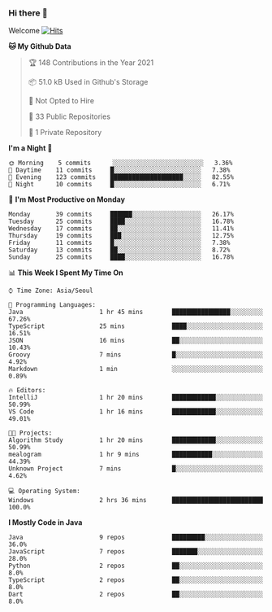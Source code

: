 ### Hi there 👋 

Welcome [![Hits](https://hits.seeyoufarm.com/api/count/incr/badge.svg?url=https%3A%2F%2Fgithub.com%2Fharry4455&count_bg=%2379C83D&title_bg=%23555555&icon=&icon_color=%23E7E7E7&title=hits&edge_flat=false)](https://hits.seeyoufarm.com)


<!--
**harry4455/harry4455** is a ✨ _special_ ✨ repository because its `README.md` (this file) appears on your GitHub profile.

Here are some ideas to get you started:

- 🔭 I’m currently working on ...
- 🌱 I’m currently learning ...
- 👯 I’m looking to collaborate on ...
- 🤔 I’m looking for help with ...
- 💬 Ask me about ...
- 📫 How to reach me: ...
- 😄 Pronouns: ...
- ⚡ Fun fact: ...
-->

<!--START_SECTION:waka-->
**🐱 My Github Data** 

> 🏆 148 Contributions in the Year 2021
 > 
> 📦 51.0 kB Used in Github's Storage 
 > 
> 🚫 Not Opted to Hire
 > 
> 📜 33 Public Repositories 
 > 
> 🔑 1 Private Repository 
 > 
**I'm a Night 🦉** 

```text
🌞 Morning    5 commits      ░░░░░░░░░░░░░░░░░░░░░░░░░   3.36% 
🌆 Daytime    11 commits     █░░░░░░░░░░░░░░░░░░░░░░░░   7.38% 
🌃 Evening    123 commits    ████████████████████░░░░░   82.55% 
🌙 Night      10 commits     █░░░░░░░░░░░░░░░░░░░░░░░░   6.71%

```
📅 **I'm Most Productive on Monday** 

```text
Monday       39 commits     ██████░░░░░░░░░░░░░░░░░░░   26.17% 
Tuesday      25 commits     ████░░░░░░░░░░░░░░░░░░░░░   16.78% 
Wednesday    17 commits     ██░░░░░░░░░░░░░░░░░░░░░░░   11.41% 
Thursday     19 commits     ███░░░░░░░░░░░░░░░░░░░░░░   12.75% 
Friday       11 commits     █░░░░░░░░░░░░░░░░░░░░░░░░   7.38% 
Saturday     13 commits     ██░░░░░░░░░░░░░░░░░░░░░░░   8.72% 
Sunday       25 commits     ████░░░░░░░░░░░░░░░░░░░░░   16.78%

```


📊 **This Week I Spent My Time On** 

```text
⌚︎ Time Zone: Asia/Seoul

💬 Programming Languages: 
Java                     1 hr 45 mins        ████████████████░░░░░░░░░   67.26% 
TypeScript               25 mins             ████░░░░░░░░░░░░░░░░░░░░░   16.51% 
JSON                     16 mins             ██░░░░░░░░░░░░░░░░░░░░░░░   10.43% 
Groovy                   7 mins              █░░░░░░░░░░░░░░░░░░░░░░░░   4.92% 
Markdown                 1 min               ░░░░░░░░░░░░░░░░░░░░░░░░░   0.89%

🔥 Editors: 
IntelliJ                 1 hr 20 mins        ████████████░░░░░░░░░░░░░   50.99% 
VS Code                  1 hr 16 mins        ████████████░░░░░░░░░░░░░   49.01%

🐱‍💻 Projects: 
Algorithm Study          1 hr 20 mins        ████████████░░░░░░░░░░░░░   50.99% 
mealogram                1 hr 9 mins         ███████████░░░░░░░░░░░░░░   44.39% 
Unknown Project          7 mins              █░░░░░░░░░░░░░░░░░░░░░░░░   4.62%

💻 Operating System: 
Windows                  2 hrs 36 mins       █████████████████████████   100.0%

```

**I Mostly Code in Java** 

```text
Java                     9 repos             █████████░░░░░░░░░░░░░░░░   36.0% 
JavaScript               7 repos             ███████░░░░░░░░░░░░░░░░░░   28.0% 
Python                   2 repos             ██░░░░░░░░░░░░░░░░░░░░░░░   8.0% 
TypeScript               2 repos             ██░░░░░░░░░░░░░░░░░░░░░░░   8.0% 
Dart                     2 repos             ██░░░░░░░░░░░░░░░░░░░░░░░   8.0%

```



<!--END_SECTION:waka-->
